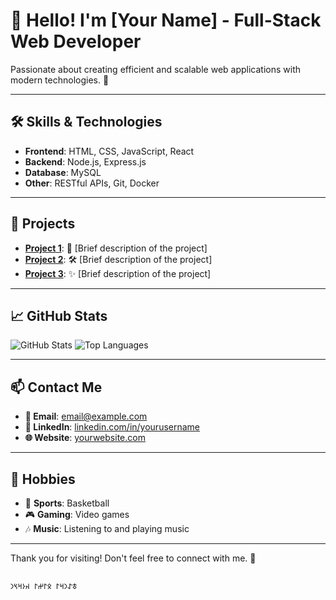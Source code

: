 # 👋 Hello! I'm **[Your Name]** - Full-Stack Web Developer

Passionate about creating efficient and scalable web applications with modern technologies. 🚀

---

## 🛠️ **Skills & Technologies**

- **Frontend**: HTML, CSS, JavaScript, React
- **Backend**: Node.js, Express.js
- **Database**: MySQL
- **Other**: RESTful APIs, Git, Docker

---

## 🌟 **Projects**

- **[Project 1](https://github.com/yourusername/project1)**: 🚀 [Brief description of the project]
- **[Project 2](https://github.com/yourusername/project2)**: 🛠️ [Brief description of the project]
- **[Project 3](https://github.com/yourusername/project3)**: ✨ [Brief description of the project]

---

## 📈 **GitHub Stats**

![GitHub Stats](https://github-readme-stats.vercel.app/api?username=yourusername&show_icons=true&hide_title=true&count_private=true&theme=dark)
![Top Languages](https://github-readme-stats.vercel.app/api/top-langs/?username=yourusername&layout=compact&hide_title=true&theme=dark)

---

## 📫 **Contact Me**

- **📧 Email**: [email@example.com](mailto:email@example.com)
- **💼 LinkedIn**: [linkedin.com/in/yourusername](https://linkedin.com/in/yourusername)
- **🌐 Website**: [yourwebsite.com](https://yourwebsite.com)

---

## 🎨 **Hobbies**

- 🏀 **Sports**: Basketball
- 🎮 **Gaming**: Video games
- 🎶 **Music**: Listening to and playing music

---

Thank you for visiting! Don't feel free to connect with me. 🌟



















                                                                                                          𐱃𐰀𐰣𐰺𐰃 𐰋𐰃𐰔𐰃 𐰴𐰆𐰺𐰽𐰣  



